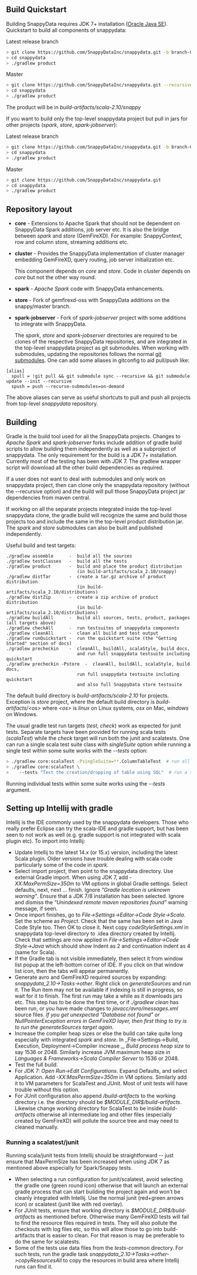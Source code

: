 ## Build Quickstart

Building SnappyData requires JDK 7+ installation ([Oracle Java SE](http://www.oracle.com/technetwork/java/javase/downloads/index.html)). Quickstart to build all components of snappydata:

Latest release branch
```sh
> git clone https://github.com/SnappyDataInc/snappydata.git -b branch-0.6 --recursive
> cd snappydata
> ./gradlew product
```

Master
```sh
> git clone https://github.com/SnappyDataInc/snappydata.git --recursive
> cd snappydata
> ./gradlew product
```

The product will be in _build-artifacts/scala-2.10/snappy_

If you want to build only the top-level snappydata project but pull in jars for other projects (_spark_, _store_, _spark-jobserver_):

Latest release branch
```sh
> git clone https://github.com/SnappyDataInc/snappydata.git -b branch-0.6
> cd snappydata
> ./gradlew product
```

Master
```sh
> git clone https://github.com/SnappyDataInc/snappydata.git
> cd snappydata
> ./gradlew product
```


## Repository layout

- **core** - Extensions to Apache Spark that should not be dependent on SnappyData Spark additions, job server etc. It is also the bridge between _spark_ and _store_ (GemFireXD). For example: SnappyContext, row and column store, streaming additions etc.

- **cluster** - Provides the SnappyData implementation of cluster manager embedding GemFireXD, query routing, job server initialization etc.

  This component depends on _core_ and _store_. Code in _cluster_ depends on _core_ but not the other way round.

- **spark** - _Apache Spark_ code with SnappyData enhancements.

- **store** - Fork of gemfirexd-oss with SnappyData additions on the snappy/master branch.

- **spark-jobserver** - Fork of _spark-jobserver_ project with some additions to integrate with SnappyData.

  The _spark_, _store_ and _spark-jobserver_ directories are required to be clones of the respective SnappyData repositories, and are integrated in the top-level snappydata project as git submodules. When working with submodules, updating the repositories follows the normal [git submodules](https://git-scm.com/book/en/v2/Git-Tools-Submodules). One can add some aliases in gitconfig to aid pull/push like:

```
[alias]
  spull = !git pull && git submodule sync --recursive && git submodule update --init --recursive
  spush = push --recurse-submodules=on-demand
```

The above aliases can serve as useful shortcuts to pull and push all projects from top-level _snappydata_ repository.


## Building

Gradle is the build tool used for all the SnappyData projects. Changes to _Apache Spark_ and _spark-jobserver_ forks include addition of gradle build scripts to allow building them independently as well as a subproject of snappydata. The only requirement for the build is a JDK 7+ installation. Currently most of the testing has been with JDK 7. The gradlew wrapper script will download all the other build dependencies as required.

If a user does not want to deal with submodules and only work on snappydata project, then can clone only the snappydata repository (without the --recursive option) and the build will pull those SnappyData project jar dependencies from maven central.

If working on all the separate projects integrated inside the top-level snappydata clone, the gradle build will recognize the same and build those projects too and include the same in the top-level product distribution jar. The _spark_ and _store_ submodules can also be built and published independently.

Useful build and test targets:
```
./gradlew assemble      -  build all the sources
./gradlew testClasses   -  build all the tests
./gradlew product       -  build and place the product distribution
                           (in build-artifacts/scala_2.10/snappy)
./gradlew distTar       -  create a tar.gz archive of product distribution
                           (in build-artifacts/scala_2.10/distributions)
./gradlew distZip       -  create a zip archive of product distribution
                           (in build-artifacts/scala_2.10/distributions)
./gradlew buildAll      -  build all sources, tests, product, packages (all targets above)
./gradlew checkAll      -  run testsuites of snappydata components
./gradlew cleanAll      -  clean all build and test output
./gradlew runQuickstart -  run the quickstart suite (the "Getting Started" section of docs)
./gradlew precheckin    -  cleanAll, buildAll, scalaStyle, build docs,
                           and run full snappydata testsuite including quickstart
./gradlew precheckin -Pstore  -  cleanAll, buildAll, scalaStyle, build docs,
                           run full snappydata testsuite including quickstart
                           and also full SnappyData store testsuite
```

The default build directory is _build-artifacts/scala-2.10_ for projects. Exception is _store_ project, where the default build directory is _build-artifacts/&lt;os&gt;_ where _&lt;os&gt;_ is _linux_ on Linux systems, _osx_ on Mac, _windows_ on Windows.

The usual gradle test run targets (_test_, _check_) work as expected for junit tests. Separate targets have been provided for running scala tests (_scalaTest_) while the _check_ target will run both the junit and scalatests. One can run a single scala test suite class with _singleSuite_ option while running a single test within some suite works with the _--tests_ option:

```sh
> ./gradlew core:scalaTest -PsingleSuite=**.ColumnTableTest  # run all tests in the class
> ./gradlew core:scalaTest \
>    --tests "Test the creation/dropping of table using SQL"  # run a single test (use full name)
```
Running individual tests within some suite works using the _--tests_ argument.


## Setting up Intellij with gradle

Intellij is the IDE commonly used by the snappydata developers. Those who really prefer Eclipse can try the scala-IDE and gradle support, but has been seen to not work as well (e.g. gradle support is not integrated with scala plugin etc).  To import into Intellij:

- Update Intellij to the latest 14.x (or 15.x) version, including the latest Scala plugin. Older versions have trouble dealing with scala code particularly some of the code in _spark_.
- Select import project, then point to the snappydata directory. Use external Gradle import. When using JDK 7, add _-XX:MaxPermSize=350m_ to VM options in global Gradle settings. Select defaults, next, next ... finish. Ignore _"Gradle location is unknown warning"_. Ensure that a JDK 7/8 installation has been selected. Ignore and dismiss the _"Unindexed remote maven repositories found"_ warning message, if seen.
- Once import finishes, go to _File->Settings->Editor->Code Style->Scala_. Set the scheme as _Project_. Check that the same has been set in Java Code Style too. Then OK to close it. Next copy _codeStyleSettings.xml_ in snappydata top-level directory to .idea directory created by Intellij. Check that settings are now applied in _File->Settings->Editor->Code Style->Java_ which should show Indent as 2 and continuation indent as 4 (same for Scala).
- If the Gradle tab is not visible immediately, then select it from window list popup at the left-bottom corner of IDE. If you click on that window list icon, then the tabs will appear permanently.
- Generate avro and GemFireXD required sources by expanding: _snappydata_2.10->Tasks->other_. Right click on _generateSources_ and run it. The Run item may not be available if indexing is still in progress, so wait for it to finish. The first run may take a while as it downloads jars etc. This step has to be done the first time, or if _./gradlew clean_ has been run, or you have made changes to _javacc/avro/messages.xml_ source files. *If you get unexpected _"Database not found"_ or _NullPointerException_ errors in GemFireXD layer, then first thing to try is to run the _generateSources_ target again.*
- Increase the compiler heap sizes or else the build can take quite long especially with integrated _spark_ and _store_. In _File->Settings->Build, Execution, Deployment->Compiler increase _, _Build process heap size_ to say 1536 or 2048. Similarly increase JVM maximum heap size in _Languages & Frameworks->Scala Compiler Server_ to 1536 or 2048.
- Test the full build.
- For JDK 7: _Open Run->Edit Configurations_. Expand Defaults, and select Application. Add _-XX:MaxPermSize=350m_ in VM options. Similarly add it to VM parameters for ScalaTest and JUnit. Most of unit tests will have trouble without this option.
- For JUnit configuration also append _/build-artifacts_ to the working directory i.e. the directory should be _\$MODULE_DIR\$/build-artifacts_. Likewise change working directory for ScalaTest to be inside _build-artifacts_ otherwise all intermediate log and other files (especially created by GemFireXD) will pollute the source tree and may need to cleaned manually.


### Running a scalatest/junit

Running scala/junit tests from Intellij should be straightforward -- just ensure that MaxPermSize has been increased when using JDK 7 as mentioned above especially for Spark/Snappy tests.
- When selecting a run configuration for junit/scalatest, avoid selecting the gradle one (green round icon) otherwise that will launch an external gradle process that can start building the project again and won't be cleanly integrated with Intellij. Use the normal junit (red+green arrows icon) or scalatest (junit like with red overlay).
- For JUnit tests, ensure that working directory is _\$MODULE_DIR\$/build-artifacts_ as mentioned before. Otherwise many GemFireXD tests will fail to find the resource files required in tests. They will also pollute the checkouts with log files etc, so this will allow those to go into build-artifacts that is easier to clean. For that reason is may be preferable to do the same for scalatests.
- Some of the tests use data files from the _tests-common_ directory. For such tests, run the gradle task _snappydata_2.10->Tasks->other->copyResourcesAll_ to copy the resources in build area where Intellij runs can find it.

